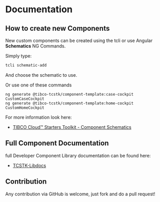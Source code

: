 # Documentation 
## How to create new Components
New custom components can be created using the tcli or use Angular <b>Schematics</b> NG Commands.

Simply type:
```bash
tcli schematic-add
```
And choose the schematic to use.

Or use one of these commands 
```
ng generate @tibco-tcstk/component-template:case-cockpit CustomCaseCockpit
ng generate @tibco-tcstk/component-template:home-cockpit CustomHomeCockpit
```

For more information look here:

- [TIBCO Cloud™ Starters Toolkit - Component Schematics](https://github.com/TIBCOSoftware/TCSTK-component-schematics)


## Full Component Documentation  
full Developer Component Library documentation can be found here:

- [TCSTK-Libdocs](https://tibcosoftware.github.io/TCSTK-Libdocs/)


## Contribution
Any contribution via GitHub is welcome, just fork and do a pull request!
